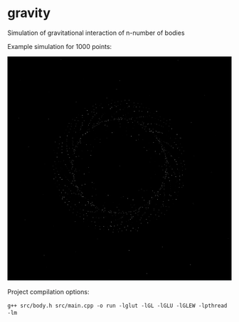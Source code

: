 # gravity
Simulation of gravitational interaction of n-number of bodies

Example simulation for 1000 points:

![Alt text](https://github.com/gesard/gravity/blob/main/photo.png)


Project compilation options:


```
g++ src/body.h src/main.cpp -o run -lglut -lGL -lGLU -lGLEW -lpthread -lm
```
